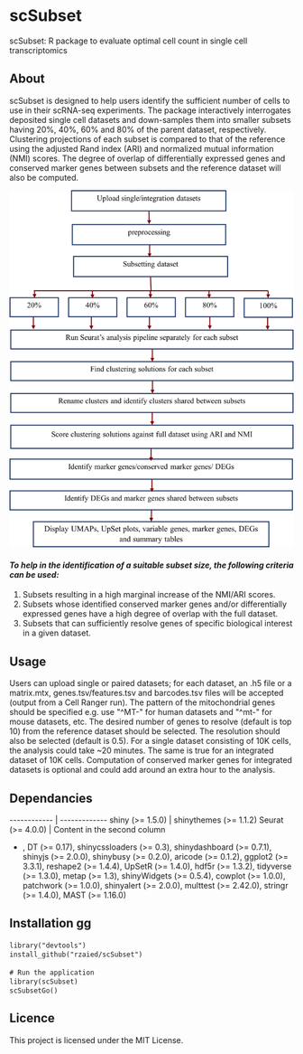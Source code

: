 # scSubset

scSubset: R package to evaluate optimal cell count in single cell transcriptomics

## About 
scSubset is designed to help users identify the sufficient number of cells to use in their scRNA-seq experiments. The package interactively interrogates deposited single cell datasets and down-samples them into smaller subsets having 20%, 40%, 60% and 80% of the parent dataset, respectively. Clustering projections of each subset is compared to that of the reference using the adjusted Rand index (ARI) and normalized mutual information (NMI) scores. The degree of overlap of differentially expressed genes and conserved marker genes between subsets and the reference dataset will also be computed.

![Image of overview](https://github.com/rzaied/scSubset/blob/master/figures/overview.png)

#### *To help in the identification of a suitable subset size, the following criteria can be used:*
  1) Subsets resulting in a high marginal increase of the NMI/ARI scores. 
  2) Subsets whose identified conserved marker genes and/or differentially expressed genes have a high degree of overlap with the full dataset.
  3) Subsets that can sufficiently resolve genes of specific biological interest in a given dataset.


## Usage 

Users can upload single or paired datasets; for each dataset, an .h5 file or a matrix.mtx, genes.tsv/features.tsv and barcodes.tsv files will be accepted (output from a Cell Ranger run). The pattern of the mitochondrial genes should be specified e.g. use "^MT-" for human datasets
and "^mt-" for mouse datasets, etc. The desired number of genes to resolve (default is top 10) from the reference dataset should be selected. The resolution should also be selected (default is 0.5). For a single dataset consisting of 10K cells, the analysis could take ~20 minutes. The same is true for an
integrated dataset of 10K cells. Computation of conserved marker genes for integrated datasets is optional and could add around an extra hour to the analysis.

## Dependancies

------------ | -------------
shiny (>= 1.5.0) | shinythemes (>= 1.1.2)
Seurat (>= 4.0.0) | Content in the second column


* , DT (>= 0.17), 
    shinycssloaders (>= 0.3), shinydashboard (>= 0.7.1), shinyjs (>= 2.0.0), shinybusy (>= 0.2.0),
    aricode (>= 0.1.2), ggplot2 (>= 3.3.1), reshape2 (>= 1.4.4), UpSetR (>= 1.4.0), hdf5r (>= 1.3.2),
    tidyverse (>= 1.3.0), metap (>= 1.3), shinyWidgets (>= 0.5.4), cowplot (>= 1.0.0), patchwork (>= 1.0.0), 
    shinyalert (>= 2.0.0), multtest (>= 2.42.0), stringr (>= 1.4.0), MAST (>= 1.16.0)

## Installation gg
```
library("devtools")
install_github("rzaied/scSubset")

# Run the application
library(scSubset)
scSubsetGo()
```

## Licence
This project is licensed under the MIT License.
